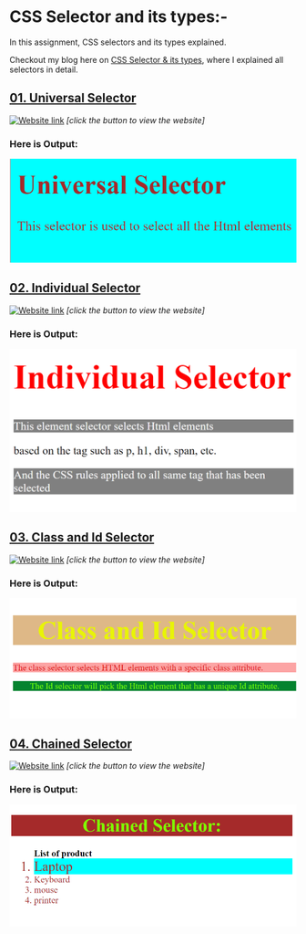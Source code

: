 # CSS Selector and its types:-

In this assignment, CSS selectors and its types explained. 

Checkout my blog here on [CSS Selector & its types](https://ansariyasirarfat.hashnode.dev/css-journey-begins-with-selectors), where I explained all selectors in detail.

## [01. Universal Selector](https://github.com/AnsariYasirArfat/Full-Stack-JavaScript-Bootcamp-2.0/tree/main/PracticeWork/03.%20CSS%20Selector%20%26%20its%20types/01.%20Universal%20selector)
[![Website link](https://img.shields.io/badge/Website-Link-green)](https://universal-selector-in-css.netlify.app/) *[click the button to view the website]* 
### Here is Output:    
![output](01.%20Universal%20selector/output.png)


## [02. Individual Selector ](https://github.com/AnsariYasirArfat/Full-Stack-JavaScript-Bootcamp-2.0/tree/main/PracticeWork/03.%20CSS%20Selector%20%26%20its%20types/02.%20Individual%20Selector)

[![Website link](https://img.shields.io/badge/Website-Link-green)](https://individual-selector-in-css.netlify.app/) *[click the button to view the website]* 
### Here is Output:    
![output](./02.%20Individual%20Selector/output.png)


## [03. Class and Id Selector ](https://github.com/AnsariYasirArfat/Full-Stack-JavaScript-Bootcamp-2.0/tree/main/PracticeWork/03.%20CSS%20Selector%20%26%20its%20types/03.%20Class%20and%20Id%20Selector)
[![Website link](https://img.shields.io/badge/Website-Link-green)](https://class-and-id-selector-in-css.netlify.app/) *[click the button to view the website]* 
### Here is Output:    
![output](./03.%20Class%20and%20Id%20Selector/output.png)


## [04. Chained Selector]()
[![Website link](https://img.shields.io/badge/Website-Link-green)](https://chained-selector-in-css.netlify.app/) *[click the button to view the website]* 
### Here is Output:    
![output](./04.%20Chained%20Selector/output.png)



<!-- ## [05. ]()
[![Website link](https://img.shields.io/badge/Website-Link-green)]() *[click the button to view the website]* 
### Here is Output:    
![output]() -->




<!-- ## [06. ]()
[![Website link](https://img.shields.io/badge/Website-Link-green)]() *[click the button to view the website]* 
### Here is Output:    
![output]() -->



<!-- ## [07. ]()
[![Website link](https://img.shields.io/badge/Website-Link-green)]() *[click the button to view the website]* 
### Here is Output:    
![output]() -->

<!-- 
## [08. ]()
[![Website link](https://img.shields.io/badge/Website-Link-green)]() *[click the button to view the website]* 
### Here is Output:    
![output]() -->


<!-- 
## [09. ]()
[![Website link](https://img.shields.io/badge/Website-Link-green)]() *[click the button to view the website]* 
### Here is Output:    
![output]() -->



<!-- 
## [10. ]()
[![Website link](https://img.shields.io/badge/Website-Link-green)]() *[click the button to view the website]* 
### Here is Output:    
![output]() -->
